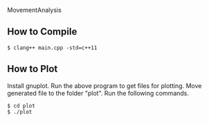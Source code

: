 MovementAnalysis
## How to Compile

```
$ clang++ main.cpp -std=c++11
```

## How to Plot

Install gnuplot.
Run the above program to get files for plotting.
Move generated file to the folder "plot".
Run the following commands.

```
$ cd plot
$ ./plot
```
